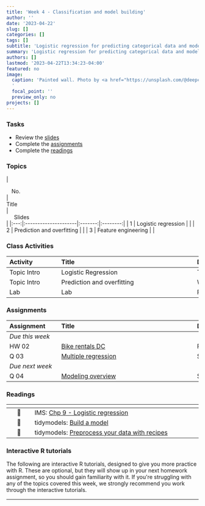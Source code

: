 ```yaml
---
title: 'Week 4 - Classification and model building'
author: ''
date: '2023-04-22'
slug: []
categories: []
tags: []
subtitle: 'Logistic regression for predicting categorical data and model building :construction:'
summary: 'Logistic regression for predicting categorical data and model building.'
authors: []
lastmod: '2023-04-22T13:34:23-04:00'
featured: no
image:
  caption: 'Painted wall. Photo by <a href="https://unsplash.com/@deepcreation?utm_source=unsplash&utm_medium=referral&utm_content=creditCopyText">Deepak Verma</a> on <a href="https://unsplash.com/collections/UvAs0qKEScE/painted-walls?utm_source=unsplash&utm_medium=referral&utm_content=creditCopyText">Unsplash</a>
  '
  focal_point: ''
  preview_only: no
projects: []
---
```



### Tasks

- Review the [slides](/post/04-week/#topics)
- Complete the [assignments](/post/04-week/#assignments)
- Complete the [readings](/post/04-week/#readings)

### Topics

| <div style="width:50px;text-align:center">No.</div> | <div style="width:250px;text-align:left">Title</div> | <div style="width:80px;text-align:center">Slides</div> |
|:---:|:---------------------|:-------:|:--------:|
| 1 | Logistic regression | [<span style='color: #4b5357;'><i class='fas fa-desktop fa-lg'></i></span>](https://laurielbaker.github.io/DCS-210/course-materials/slides/u4-d06-logistic-reg/u4-d06-logistic-reg.html) | 
| 2 | Prediction and overfitting | [<span style='color: #4b5357;'><i class='fas fa-desktop fa-lg'></i></span>](https://laurielbaker.github.io/DCS-210/course-materials/slides/u4-d07-prediction-overfitting/u4-d07-prediction-overfitting.html) |
| 3 | Feature engineering | [<span style='color: #4b5357;'><i class='fas fa-desktop fa-lg'></i></span>](https://laurielbaker.github.io/DCS-210/course-materials/slides/u4-d08-feature-engineering/u4-d08-feature-engineering.html) |

### Class Activities

| <div style="width:120px;text-align:left">Activity</div> | <div style="width:340px;text-align:left">Title</div> | <div style="width:200px;text-align:left">Date</div> |
|:---|:---|:---|
| Topic Intro | Logistic Regression | Tue, 25 Apr |
| Topic Intro | Prediction and overfitting | Wed, 26 Apr |
| Lab | Lab | Fri, 28 Apr |


### Assignments

| <div style="width:120px;text-align:left">Assignment</div> | <div style="width:340px;text-align:left">Title</div> | <div style="width:200px;text-align:left">Due</div> |
|:---|:---|:---|
| *Due this week* | | |
| HW 02 | [Bike rentals DC](https://laurielbaker.github.io/DCS-210/course-materials/hw-instructions/hw-07/hw-07-bike-rentals-dc.html) | Fri, 28 Apr 23:59 EST |
| Q 03 | [Multiple regression](https://laurie-the-student-baker.shinyapps.io/08-modeling-multiple/?_ga=2.118700233.1577573604.1636342271-2093147404.1629402165#section-lending-club) | Sun, 30 Apr, 23:59 EST |
| *Due next week* | | |
| Q 04 | [Modeling overview](https://laurie-the-student-baker.shinyapps.io/09-modeling-overview/#section-questions)  | Sun, 7 May, 23:59 EST |


### Readings 

| <div style="width:50px"></div>  | <div style="width:420px"></div>  |  <div style="width:200px"></div> |
|:---:|:---|:---:|
| :open_book: | IMS: [Chp 9 - Logistic regression](https://openintro-ims.netlify.app/model-logistic.html) | **Required** |
| :page_facing_up: | tidymodels: [Build a model](https://www.tidymodels.org/start/models/) | Optional |
| :page_facing_up: | tidymodels: [Preprocess your data with recipes](https://www.tidymodels.org/start/recipes/) | Optional |


### Interactive R tutorials

The following are interactive R tutorials, designed to give you more practice with R. These are optional, but they will show up in your next homework assignment, so you should gain familiarity with it. If you're struggling with any of the topics covered this week, we strongly recommend you work through the interactive tutorials.

|  <div style="width:480px"></div>  |  <div style="width:200px"></div>  |
|:---|:---|

